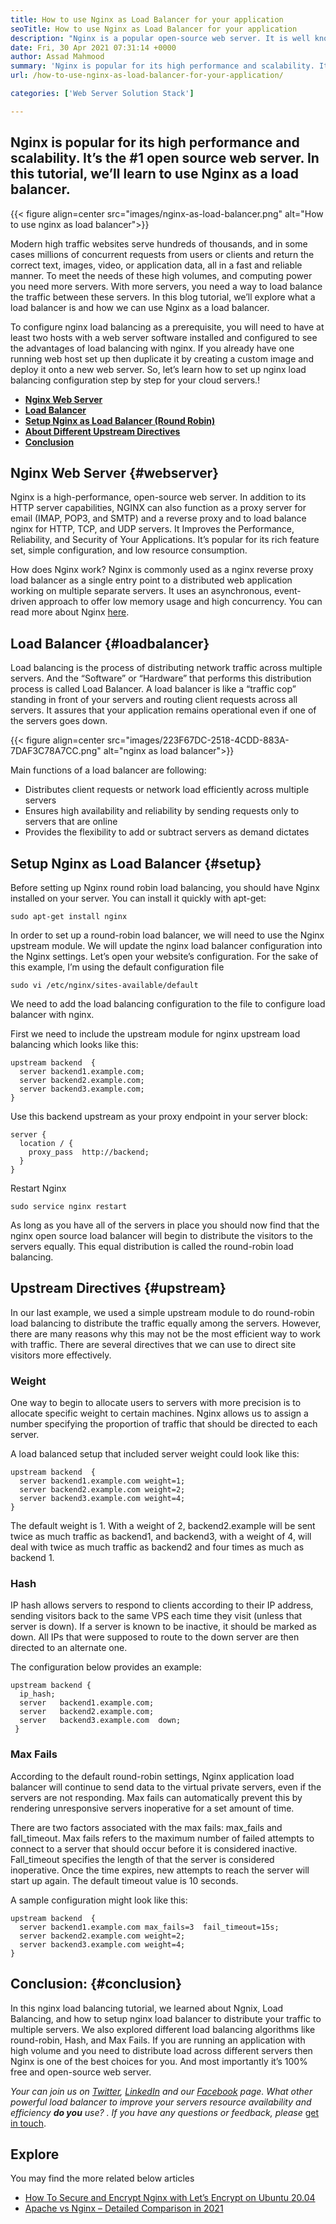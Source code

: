 ```yaml
---
title: How to use Nginx as Load Balancer for your application
seoTitle: How to use Nginx as Load Balancer for your application
description: "Nginx is a popular open-source web server. It is well known for high performance and scalability. In this tutorial, we'll learn to use Nginx as a load balancer"
date: Fri, 30 Apr 2021 07:31:14 +0000
author: Assad Mahmood
summary: 'Nginx is popular for its high performance and scalability. It’s the #1 open source web server. In this tutorial, we’ll learn to use Nginx as a load balancer.'
url: /how-to-use-nginx-as-load-balancer-for-your-application/

categories: ['Web Server Solution Stack']

---
```

## Nginx is popular for its high performance and scalability. It’s the #1 open source web server. In this tutorial, we’ll learn to use Nginx as a load balancer.

{{< figure align=center src="images/nginx-as-load-balancer.png" alt="How to use nginx as load balancer">}}  

Modern high traffic websites serve hundreds of thousands, and in some cases millions of concurrent requests from users or clients and return the correct text, images, video, or application data, all in a fast and reliable manner. To meet the needs of these high volumes, and computing power you need more servers. With more servers, you need a way to load balance the traffic between these servers. In this blog tutorial, we’ll explore what a load balancer is and how we can use Nginx as a load balancer.

To configure nginx load balancing as a prerequisite, you will need to have at least two hosts with a web server software installed and configured to see the advantages of load balancing with nginx. If you already have one running web host set up then duplicate it by creating a custom image and deploy it onto a new web server. So, let’s learn how to set up nginx load balancing configuration step by step for your cloud servers.!

  * **[Nginx Web Server][1]**
  * **[Load Balancer][2]**
  * **[Setup Nginx as Load Balancer (Round Robin)][3]**
  * **[About Different Upstream Directives][4]**
  * **[Conclusion][5]**

## Nginx Web Server {#webserver}

Nginx is a high-performance, open-source web server. In addition to its HTTP server capabilities, NGINX can also function as a proxy server for email (IMAP, POP3, and SMTP) and a reverse proxy and to load balance nginx for HTTP, TCP, and UDP servers. It Improves the Performance, Reliability, and Security of Your Applications. It’s popular for its rich feature set, simple configuration, and low resource consumption. 

How does Nginx work? Nginx is commonly used as a nginx reverse proxy load balancer as a single entry point to a distributed web application working on multiple separate servers. It uses an asynchronous, event-driven approach to offer low memory usage and high concurrency. You can read more about Nginx [here][6].

## Load Balancer {#loadbalancer}

Load balancing is the process of distributing network traffic across multiple servers. And the “Software” or “Hardware” that performs this distribution process is called Load Balancer. A load balancer is like a “traffic cop” standing in front of your servers and routing client requests across all servers. It assures that your application remains operational even if one of the servers goes down.

{{< figure align=center src="images/223F67DC-2518-4CDD-883A-7DAF3C78A7CC.png" alt="nginx as load balancer">}}  

Main functions of a load balancer are following:

  * Distributes client requests or network load efficiently across multiple servers
  * Ensures high availability and reliability by sending requests only to servers that are online
  * Provides the flexibility to add or subtract servers as demand dictates

## Setup Nginx as Load Balancer {#setup}

Before setting up Nginx round robin load balancing, you should have Nginx installed on your server. You can install it quickly with apt-get:


```
sudo apt-get install nginx
```


In order to set up a round-robin load balancer, we will need to use the Nginx upstream module. We will update the nginx load balancer configuration into the Nginx settings. Let’s open your website’s configuration. For the sake of this example, I’m using the default configuration file


```
sudo vi /etc/nginx/sites-available/default
```


We need to add the load balancing configuration to the file to configure load balancer with nginx.

First we need to include the upstream module for nginx upstream load balancing which looks like this:


```
upstream backend  {
  server backend1.example.com;
  server backend2.example.com;
  server backend3.example.com;
}
```


Use this backend upstream as your proxy endpoint in your server block:


```
server {
  location / {
    proxy_pass  http://backend;
  }
}
```


Restart Nginx


```
sudo service nginx restart
```


As long as you have all of the servers in place you should now find that the nginx open source load balancer will begin to distribute the visitors to the servers equally. This equal distribution is called the round-robin load balancing.

## Upstream Directives {#upstream}

In our last example, we used a simple upstream module to do round-robin load balancing to distribute the traffic equally among the servers. However, there are many reasons why this may not be the most efficient way to work with traffic. There are several directives that we can use to direct site visitors more effectively.

### Weight

One way to begin to allocate users to servers with more precision is to allocate specific weight to certain machines. Nginx allows us to assign a number specifying the proportion of traffic that should be directed to each server.

A load balanced setup that included server weight could look like this:


```
upstream backend  {
  server backend1.example.com weight=1;
  server backend2.example.com weight=2;
  server backend3.example.com weight=4;
}
```


The default weight is 1. With a weight of 2, backend2.example will be sent twice as much traffic as backend1, and backend3, with a weight of 4, will deal with twice as much traffic as backend2 and four times as much as backend 1.

### Hash

IP hash allows servers to respond to clients according to their IP address, sending visitors back to the same VPS each time they visit (unless that server is down). If a server is known to be inactive, it should be marked as down. All IPs that were supposed to route to the down server are then directed to an alternate one.

The configuration below provides an example:


```
upstream backend {
  ip_hash;
  server   backend1.example.com;
  server   backend2.example.com;
  server   backend3.example.com  down;
 }
```


### Max Fails

According to the default round-robin settings, Nginx application load balancer will continue to send data to the virtual private servers, even if the servers are not responding. Max fails can automatically prevent this by rendering unresponsive servers inoperative for a set amount of time.

There are two factors associated with the max fails: max\_fails and fall\_timeout. Max fails refers to the maximum number of failed attempts to connect to a server that should occur before it is considered inactive. Fall_timeout specifies the length of that the server is considered inoperative. Once the time expires, new attempts to reach the server will start up again. The default timeout value is 10 seconds.

A sample configuration might look like this:


```
upstream backend  {
  server backend1.example.com max_fails=3  fail_timeout=15s;
  server backend2.example.com weight=2;
  server backend3.example.com weight=4;
}
```


## Conclusion: {#conclusion}

In this nginx load balancing tutorial, we learned about Ngnix, Load Balancing, and how to setup nginx load balancer to distribute your traffic to multiple servers. We also explored different load balancing algorithms like round-robin, Hash, and Max Fails. If you are running an application with high volume and you need to distribute load across different servers then Nginx is one of the best choices for you. And most importantly it’s 100% free and open-source web server.

_Your can join us on [Twitter][7], [LinkedIn][8] and our [Facebook][9] page. What other powerful load balancer to improve your servers resource availability and efficiency __do you__ use? . If you have any questions or feedback, please_ [get in touch][10].

## Explore

You may find the more related below articles

  * [How To Secure and Encrypt Nginx with Let’s Encrypt on Ubuntu 20.04][11]
  * [Apache vs Nginx – Detailed Comparison in 2021][12]

 [1]: #webserver
 [2]: #loadbalancer
 [3]: #setup
 [4]: #upstream
 [5]: #conclusion
 [6]: https://products.containerize.com/solution-stack/nginx
 [7]: https://twitter.com/containerize_co
 [8]: https://www.linkedin.com/company/containerize/
 [9]: http://facebook.com/containerize
 [10]: mailto:yasir.saeed@aspose.com
 [11]: https://blog.containerize.com/web-server-solution-stack/how-to-secure-nginx-with-letsencrypt-on-ubuntu-20-04/
 [12]: https://blog.containerize.com/2021/02/26/apache-vs-nginx-detailed-comparison-in-2021/
